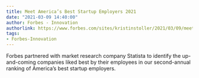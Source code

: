 ```yaml
---
title: Meet America’s Best Startup Employers 2021
date: "2021-03-09 14:40:00"
author: Forbes - Innovation
authorlink: https://www.forbes.com/sites/kristinstoller/2021/03/09/meet-americas-best-startup-employers-2021/
tags:
- Forbes-Innovation
---
```

Forbes partnered with market research company Statista to identify the up-and-coming companies liked best by their employees in our second-annual ranking of America’s best startup employers.